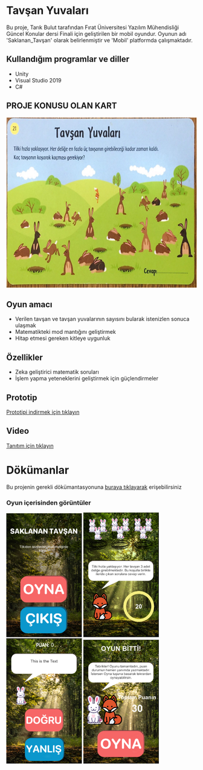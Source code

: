 # Tavşan Yuvaları
Bu proje, Tarık Bulut tarafından Fırat Üniversitesi Yazılım Mühendisliği Güncel Konular dersi Finali için geliştirilen bir mobil oyundur. Oyunun adı 'Saklanan_Tavşan' olarak belirlenmiştir ve 'Mobil' platformda çalışmaktadır.
## Kullandığım programlar ve diller
- Unity
- Visual Studio 2019
- C#

## PROJE KONUSU OLAN KART
<p align="left">
  <img src="https://github.com/Estaed/Saklanan_Tavsan/blob/main/Assets/Graphics/Card.PNG" alt="Açıklama" width="650" height="450" />
</p>


## Oyun amacı
- Verilen tavşan ve tavşan yuvalarının sayısını bularak istenizlen sonuca ulaşmak
- Matematikteki mod mantığını geliştirmek
- Hitap etmesi gereken kitleye uygunluk
## Özellikler
- Zeka geliştirici matematik soruları
- İşlem yapma yeteneklerini geliştirmek için güçlendirmeler

## Prototip
<a href="https://drive.google.com/file/d/14FUElfgMsQO5yF-Owo7ObPUdtqGg5bX2/view?usp=sharing" target="_blank" onclick="window.open('https://drive.google.com/file/d/14FUElfgMsQO5yF-Owo7ObPUdtqGg5bX2/view?usp=sharing'); return false;">Prototipi indirmek için tıklayın</a>
## Video
<a href="https://drive.google.com/file/d/1q31BpFUJ02M2CgMEDjsTiluWnw7qifyd/view?usp=sharing" target="_blank" onclick="window.open('https://drive.google.com/file/d/1q31BpFUJ02M2CgMEDjsTiluWnw7qifyd/view?usp=sharing'); return false;">Tanıtım için tıklayın</a> 
# Dökümanlar
Bu projenin gerekli dökümantasyonuna <a href="https://github.com/Estaed/Tugla_Oruntu_Bulmaca_Oyunu/blob/main/Zaman%C3%87izelgesi.pdf" target="_blank" onclick="window.open('https://github.com/Estaed/Tugla_Oruntu_Bulmaca_Oyunu/blob/main/Zaman%C3%87izelgesi.pdf'); return false;">buraya tıklayarak</a> erişebilirsiniz
### Oyun içerisinden görüntüler
<img src="https://github.com/Estaed/Saklanan_Tavsan/blob/main/Assets/Graphics/ss1.PNG" alt="Ana Menü Ekran Görüntüsü" width="200"> 
<img src="https://github.com/Estaed/Saklanan_Tavsan/blob/main/Assets/Graphics/ss2.PNG" alt="Hikaye Ekran Görüntüsü" width="200"> 
<img src="https://github.com/Estaed/Saklanan_Tavsan/blob/main/Assets/Graphics/ss3.PNG" alt="Doğru/Yanlış Ekran Görüntüsü" width="200"> 
<img src="https://github.com/Estaed/Saklanan_Tavsan/blob/main/Assets/Graphics/ss4.PNG" alt="Oyun Sonu Ekran Görüntüsü" width="200"> 
